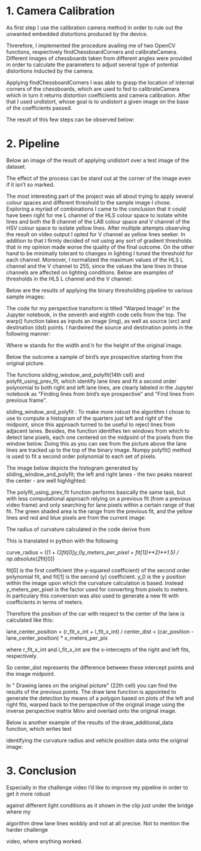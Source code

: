 # 1. Camera Calibration

As first step I use the calibration camera method in order to rule out the unwanted embedded
distortions produced by the device.

Threrefore, I implemented the procedure availing me of two OpenCV functions, respectively
findChessboardCorners and calibrateCamera. Different images of chessboards taken from
different angles were provided in order to calculate the parameters to adjust several type of
potential distortions inducted by the camera.

Applying findChessboardCorners I was able to grasp the location of internal corners of the
chessboards, which are used to fed to calibrateCamera which in turn it returns distortion
coefficients and camera calibration. After that I used undistort, whose goal is to undistort a
given image on the base of the coefficients passed.

The result of this few steps can be observed below:

# 2. Pipeline

Below an image of the result of applying undistort over a test image of the dataset.


The effect of the process can be stand out at the corner of the image even if it isn’t so marked.

The most interesting part of the project was all about trying to apply several colour spaces
and different threshold to the sample image I chose. Exploring a myriad of combinations I
came to the conclusion that it could have been right for me L channel of the HLS colour space
to isolate white lines and both the B channel of the LAB colour space and V channel of the HSV
colour space to isolate yellow lines. After multiple attempts observing the result on video
output I opted for V channel as yellow lines seeker. In addition to that I firmly decided of not
using any sort of gradient thresholds that in my opinion made worse the quality of the final
outcome. On the other hand to be minimally tolerant to changes in lighting I tuned the
threshold for each channel. Moreover, I normalized the maximum values of the HLS L channel
and the V channel to 255, since the values the lane lines in these channels are affected on
lighting conditions. Below are examples of thresholds in the HLS L channel and the V channel:


Below are the results of applying the binary thresholding pipeline to various sample images:


The code for my perspective transform is titled "Warped Image" in the Jupyter notebook, in
the seventh and eighth code cells from the top. The warp() function takes as inputs an image
(img), as well as source (src) and destination (dst) points. I hardwired the source and
destination points in the following manner:

Where w stands for the width and h for the height of the original image.

Below the outcome a sample of bird’s eye prospective starting from the original picture.


The functions sliding_window_and_polyfit(14th cell) and polyfit_using_prev_fit, which identify
lane lines and fit a second order polynomial to both right and left lane lines, are clearly labeled
in the Jupyter notebook as "Finding lines from bird’s eye prospective" and "Find lines from
previous frame".

sliding_window_and_polyfit :
To make more robust the algorithm I chose to use to compute a histogram of the quarters just
left and right of the midpoint, since this approach turned to be useful to reject lines from
adjacent lanes. Besides, the function identifies ten windows from which to detect lane pixels,
each one centered on the midpoint of the pixels from the window below. Doing this as you can
see from the picture above the lane lines are tracked up to the top of the binary image. Numpy
polyfit() method is used to fit a second order polynomial to each set of pixels.

The image below depicts the histogram generated by sliding_window_and_polyfit; the left and
right lanes - the two peaks nearest the center - are well highlighted:


The polyfit_using_prev_fit function performs basically the same task, but with less
computational approach relying on a previous fit (from a previous video frame) and only
searching for lane pixels within a certain range of that fit. The green shaded area is the range
from the previous fit, and the yellow lines and red and blue pixels are from the current image:

The radius of curvature calculated in the code derive from

This is translated in python with the following

curve_radius = ((1 + (2*fit[0]*y_0*y_meters_per_pixel + fit[1])**2)**1.5) /
np.absolute(2*fit[0])

fit[0] is the first coefficient (the y-squared coefficient) of the second order polynomial fit,
and fit[1] is the second (y) coefficient. y_0 is the y position within the image upon which the
curvature calculation is based. Instead y_meters_per_pixel is the factor used for converting
from pixels to meters. In particulary this conversion was also used to generate a new fit with
coefficients in terms of meters.

Therefore the position of the car with respect to the center of the lane is calculated like this:

lane_center_position = (r_fit_x_int + l_fit_x_int) /
center_dist = (car_position - lane_center_position) * x_meters_per_pix

where r_fit_x_int and l_fit_x_int are the x-intercepts of the right and left fits,
respectively.


So center_dist represents the difference between these intercept points and the image
midpoint.

In " Drawing lanes on the original picture" (22th cell) you can find the results of the previous
points. The draw lane function is appointed to generate the detection by means of a polygon
based on plots of the left and right fits, warped back to the perspective of the original image
using the inverse perspective matrix Minv and overlaid onto the original image.

Below is another example of the results of the draw_additional_data function, which writes text

identifying the curvature radius and vehicle position data onto the original image:

# 3. Conclusion

Especially in the challenge video I’d like to improve my pipeline in order to get it more robust

against different light conditions as it shown in the clip just under the bridge where my

algorithm drew lane lines wobbly and not at all precise. Not to mention the harder challenge

video, where anything worked.
